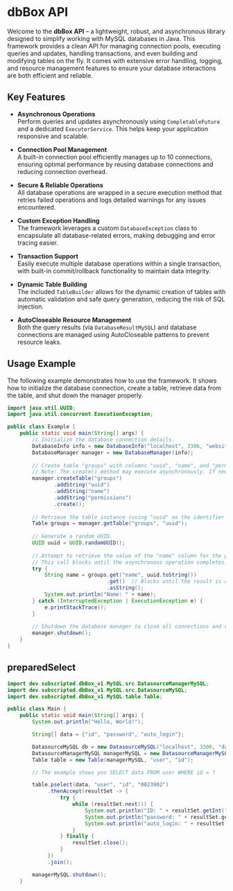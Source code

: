 # dbBox API

Welcome to the **dbBox API** – a lightweight, robust, and asynchronous library designed to simplify working with MySQL databases in Java. This framework provides a clean API for managing connection pools, executing queries and updates, handling transactions, and even building and modifying tables on the fly. It comes with extensive error handling, logging, and resource management features to ensure your database interactions are both efficient and reliable.

## Key Features

- **Asynchronous Operations**  
  Perform queries and updates asynchronously using `CompletableFuture` and a dedicated `ExecutorService`. This helps keep your application responsive and scalable.

- **Connection Pool Management**  
  A built-in connection pool efficiently manages up to 10 connections, ensuring optimal performance by reusing database connections and reducing connection overhead.

- **Secure & Reliable Operations**  
  All database operations are wrapped in a secure execution method that retries failed operations and logs detailed warnings for any issues encountered.

- **Custom Exception Handling**  
  The framework leverages a custom `DatabaseException` class to encapsulate all database-related errors, making debugging and error tracing easier.

- **Transaction Support**  
  Easily execute multiple database operations within a single transaction, with built-in commit/rollback functionality to maintain data integrity.

- **Dynamic Table Building**  
  The included `TableBuilder` allows for the dynamic creation of tables with automatic validation and safe query generation, reducing the risk of SQL injection.

- **AutoCloseable Resource Management**  
  Both the query results (via `DatabaseResultMySQL`) and database connections are managed using AutoCloseable patterns to prevent resource leaks.

## Usage Example

The following example demonstrates how to use the framework. It shows how to initialize the database connection, create a table, retrieve data from the table, and shut down the manager properly.

```java
import java.util.UUID;
import java.util.concurrent.ExecutionException;

public class Example {
    public static void main(String[] args) {
        // Initialize the database connection details.
        DatabaseInfo info = new DatabaseInfo("localhost", 3306, "website", "username", "secret");
        DatabaseManager manager = new DatabaseManager(info);
        
        // Create table "groups" with columns "uuid", "name", and "permissions"
        // Note: The create() method may execute asynchronously. If needed, wait for its completion.
        manager.createTable("groups")
               .addString("uuid")
               .addString("name")
               .addString("permissions")
               .create();
        
        // Retrieve the table instance (using "uuid" as the identifier column).
        Table groups = manager.getTable("groups", "uuid");
        
        // Generate a random UUID.
        UUID uuid = UUID.randomUUID();
        
        // Attempt to retrieve the value of the "name" column for the given UUID.
        // This call blocks until the asynchronous operation completes.
        try {
            String name = groups.get("name", uuid.toString())
                                .get()  // Blocks until the result is available
                                .asString();
            System.out.println("Name: " + name);
        } catch (InterruptedException | ExecutionException e) {
            e.printStackTrace();
        }
        
        // Shutdown the database manager to close all connections and release resources.
        manager.shutdown();
    }
}

```



## preparedSelect


```java
import dev.subscripted.dbBox_v1.MySQL.src.DatasourceManagerMySQL;
import dev.subscripted.dbBox_v1.MySQL.src.DatasourceMySQL;
import dev.subscripted.dbBox_v1.MySQL.table.Table;

public class Main {
    public static void main(String[] args) {
        System.out.println("Hello, World!");

        String[] data = {"id", "password", "auto_login"};

        DatasourceMySQL db = new DatasourceMySQL("localhost", 3306, "database", "root", "password");
        DatasourceManagerMySQL managerMySQL = new DatasourceManagerMySQL(db);
        Table table = new Table(managerMySQL, "user", "id");

        // The example shows you SELECT data FROM user WHERE id = ?

        table.pselect(data, "user", "id", "0023902")
             .thenAccept(resultSet -> {
                 try {
                     while (resultSet.next()) {
                         System.out.println("ID: " + resultSet.getInt("id"));
                         System.out.println("password: " + resultSet.getString("password"));
                         System.out.println("auto_login: " + resultSet.getBoolean("auto_login"));
                     }
                 } finally {
                     resultSet.close();
                 }
             })
             .join();

        managerMySQL.shutdown();
    }
    

